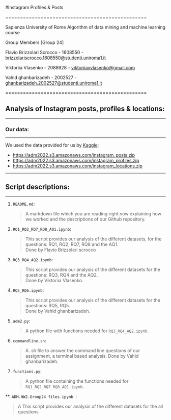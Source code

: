 #Instagram Profiles & Posts

================================================

Sapienza University of Rome
Algorithm of data mining and machine learning course 


Group Members [Group 24]


Flavio Brizzolari Scrocco - 1608550 - brizzolariscrocco.1608550@studenti.uniroma1.it

Viktoriia Vlasenko - 2088928 - viktoriiavvlasenko@gmail.com  

Vahid ghanbarizadeh - 2002527 - ghanbarizadeh.2002527@studenti.uniroma1.it 

================================================

## Analysis of Instagram posts, profiles & locations:

------------------------------------------------

### Our data:

--------------------------------------------------

We used the data provided for us by [Kaggle](https://www.kaggle.com/datasets/shmalex/instagram-dataset?select=instagram_profiles.csv):

* <https://adm2022.s3.amazonaws.com/instagram_posts.zip>  
* <https://adm2022.s3.amazonaws.com/instagram_profiles.zip>  
* <https://adm2022.s3.amazonaws.com/instagram_locations.zip>  

-----------------------------------------------------

## Script descriptions:

---------------------------------------------------

1. `README.md`:
   
   > A markdown file which you are reading right now explaining how we worked and the descriptions of our Github repository.

2. `RQ1_RQ2_RQ7_RQ8_AQ1.ipynb`:
   
   >This script provides our analysis of the different datasets, for the questions: RQ1, RQ2, RQ7, RQ8 and the AQ1.  
   >Done by Flavio Brizzolari scrocco

3. `RQ3_RQ4_AQ2.ipynb`:
   
   >This script provides our analysis of the different datasets for the questions: RQ3, RQ4 and the AQ2.  
   >Done by Viktoriia Vlasenko.
   
4. `RQ5_RQ6.ipynb`:
   
   >This script provides our analysis of the different datasets for the questions: RQ5, RQ5.  
   >Done by Vahid ghanbarizadeh.

3. `adm2.py`:
   
   > A python file with functions needed for `RQ3_RQ4_AQ2.ipynb`.
    
4. `commandline.sh`:
    
    >A .sh file to answer the command line questions of our assignment, a terminal based analysis.
    >Done by Vahid ghanbarizadeh.

2. `functions.py`:
   
   >A python file containing the functions needed for `RQ1_RQ2_RQ7_RQ8_AQ1.ipynb`.

**. `ADM.HW2.Group24 files.ipynb `:

   >A This script provides our analysis of the different datasets for the all questions
